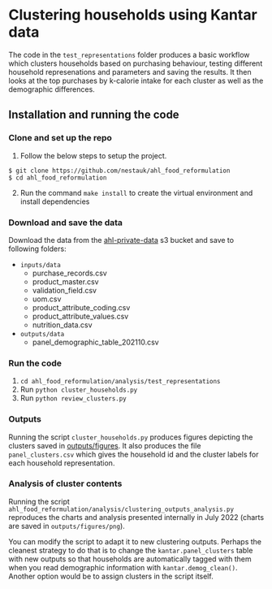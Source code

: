 # Clustering households using Kantar data

The code in the `test_representations` folder produces a basic workflow which clusters households based on purchasing behaviour, testing different household represenations and parameters and saving the results. It then looks at the top purchases by k-calorie intake for each cluster as well as the demographic differences.

## Installation and running the code

### Clone and set up the repo

1. Follow the below steps to setup the project.

```shell
$ git clone https://github.com/nestauk/ahl_food_reformulation
$ cd ahl_food_reformulation
```

2. Run the command `make install` to create the virtual environment and install dependencies

### Download and save the data

Download the data from the [ahl-private-data](https://s3.console.aws.amazon.com/s3/buckets/ahl-private-data?prefix=kantar%2Fdata_v3%2F&region=eu-west-2&showversions=false#) s3 bucket and save to following folders:

- `inputs/data`
  - purchase_records.csv
  - product_master.csv
  - validation_field.csv
  - uom.csv
  - product_attribute_coding.csv
  - product_attribute_values.csv
  - nutrition_data.csv
- `outputs/data`
  - panel_demographic_table_202110.csv

### Run the code

1. `cd ahl_food_reformulation/analysis/test_representations`
2. Run `python cluster_households.py`
3. Run `python review_clusters.py`

### Outputs

Running the script `cluster_households.py` produces figures depicting the clusters saved in [outputs/figures](https://github.com/nestauk/ahl_food_reformulation/tree/5_test_hh_representations/outputs/figures). It also produces the file `panel_clusters.csv` which gives the household id and the cluster labels for each household representation.

### Analysis of cluster contents

Running the script `ahl_food_reformulation/analysis/clustering_outputs_analysis.py` reproduces the charts and analysis presented internally in July 2022 (charts are saved in `outputs/figures/png`).

You can modify the script to adapt it to new clustering outputs. Perhaps the cleanest strategy to do that is to change the `kantar.panel_clusters` table with new outputs so that households are automatically tagged with them when you read demographic information with `kantar.demog_clean()`. Another option would be to assign clusters in the script itself.

